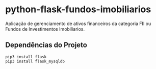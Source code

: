# python-flask-fundos-imobiliarios
Aplicação de gerenciamento de ativos financeiros da categoria FII ou Fundos de Investimentos Imobiliarios.

## Dependências do Projeto
```
pip3 install flask
pip3 install flask_mysqldb
```

